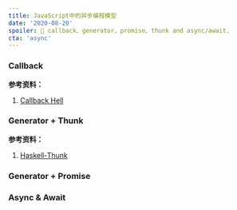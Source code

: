 ```yaml
---
title: JavaScript中的异步编程模型
date: '2020-08-20'
spoiler: 🥕 callback、generator、promise、thunk and async/await.
cta: 'async'
---
```



### Callback


**参考资料：**  
1. [Callback Hell](http://callbackhell.com/)

### Generator + Thunk  

**参考资料：**  
1. [Haskell-Thunk](https://wiki.haskell.org/Thunk)


### Generator + Promise

### Async & Await